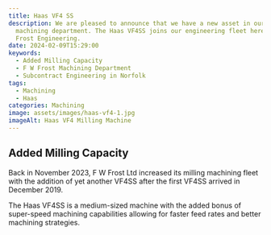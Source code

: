 ```yaml
---
title: Haas VF4 SS
description: We are pleased to announce that we have a new asset in our
  machining department. The Haas VF4SS joins our engineering fleet here at F W
  Frost Engineering.
date: 2024-02-09T15:29:00
keywords:
  - Added Milling Capacity
  - F W Frost Machining Department
  - Subcontract Engineering in Norfolk
tags:
  - Machining
  - Haas
categories: Machining
image: assets/images/haas-vf4-1.jpg
imageAlt: Haas VF4 Milling Machine
---
```

## Added Milling Capacity

Back in November 2023, F W Frost Ltd increased its milling machining fleet with the addition of yet another VF4SS after the first VF4SS arrived in December 2019.

The Haas VF4SS is a medium-sized machine with the added bonus of super-speed machining capabilities allowing for faster feed rates and better machining strategies.